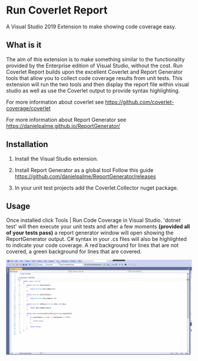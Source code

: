 # Run Coverlet Report
A Visual Studio 2019 Extension to make showing code coverage easy.

## What is it
The aim of this extension is to make something similar to the functionality provided by the Enterprise edition of Visual Studio, without the cost.
Run Coverlet Report builds upon the excellent Coverlet and Report Generator tools that allow you to collect code coverage results from unit tests.
This extension will run the two tools and then display the report file within visual studio as well as use the Coverlet output to provide syntax highlighting.

For more information about coverlet see 
https://github.com/coverlet-coverage/coverlet

For more information about Report Generator see
https://danielpalme.github.io/ReportGenerator/

## Installation

1. Install the Visual Studio extension. 

2. Install Report Generator as a global tool
Follow this guide https://github.com/danielpalme/ReportGenerator/releases

3. In your unit test projects add the Coverlet.Collector nuget package.

## Usage
Once installed click Tools | Run Code Coverage in Visual Studio.
'dotnet test' will then execute your unit tests and after a few moments **(provided all of your tests pass)** a report generator window will open showing the ReportGenerator output. 
C# syntax in your .cs files will also be highlighted to indicate your code coverage. 
A red background for lines that are not covered, a green background for lines that are covered.

![Run Coverlet Report Preview](src/RunCoverletReport/Art/RunCoverletReportPreview.gif)